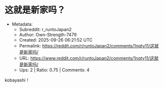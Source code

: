 # 这就是新家吗？

- Metadata:
  - Subreddit: r_runtoJapan2
  - Author: Own-Strength-7479
  - Created: 2025-09-26 06:21:52 UTC
  - Permalink: https://reddit.com/r/runtoJapan2/comments/1nqty11/这就是新家吗/
  - URL: https://www.reddit.com/r/runtoJapan2/comments/1nqty11/这就是新家吗/
  - Ups: 2 | Ratio: 0.75 | Comments: 4


kobayashi！

